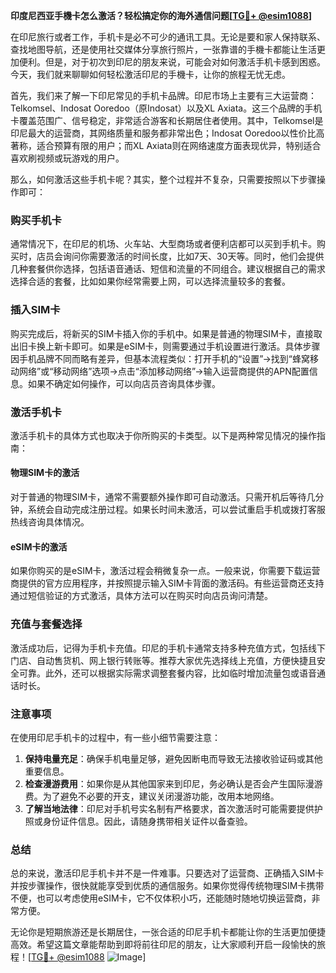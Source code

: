 **印度尼西亚手機卡怎么激活？轻松搞定你的海外通信问题[[TG💪+ @esim1088](https://t.me/s/esim1088)]**

在印尼旅行或者工作，手机卡是必不可少的通讯工具。无论是要和家人保持联系、查找地图导航，还是使用社交媒体分享旅行照片，一张靠谱的手機卡都能让生活更加便利。但是，对于初次到印尼的朋友来说，可能会对如何激活手机卡感到困惑。今天，我们就来聊聊如何轻松激活印尼的手機卡，让你的旅程无忧无虑。

首先，我们来了解一下印尼常见的手机卡品牌。印尼市场上主要有三大运营商：Telkomsel、Indosat Ooredoo（原Indosat）以及XL Axiata。这三个品牌的手机卡覆盖范围广、信号稳定，非常适合游客和长期居住者使用。其中，Telkomsel是印尼最大的运营商，其网络质量和服务都非常出色；Indosat Ooredoo以性价比高著称，适合预算有限的用户；而XL Axiata则在网络速度方面表现优异，特别适合喜欢刷视频或玩游戏的用户。

那么，如何激活这些手机卡呢？其实，整个过程并不复杂，只需要按照以下步骤操作即可：

### **购买手机卡**
通常情况下，在印尼的机场、火车站、大型商场或者便利店都可以买到手机卡。购买时，店员会询问你需要激活的时间长度，比如7天、30天等。同时，他们会提供几种套餐供你选择，包括语音通话、短信和流量的不同组合。建议根据自己的需求选择合适的套餐，比如如果你经常需要上网，可以选择流量较多的套餐。

### **插入SIM卡**
购买完成后，将新买的SIM卡插入你的手机中。如果是普通的物理SIM卡，直接取出旧卡换上新卡即可。如果是eSIM卡，则需要通过手机设置进行激活。具体步骤因手机品牌不同而略有差异，但基本流程类似：打开手机的“设置”→找到“蜂窝移动网络”或“移动网络”选项→点击“添加移动网络”→输入运营商提供的APN配置信息。如果不确定如何操作，可以向店员咨询具体步骤。

### **激活手机卡**
激活手机卡的具体方式也取决于你所购买的卡类型。以下是两种常见情况的操作指南：

#### **物理SIM卡的激活**
对于普通的物理SIM卡，通常不需要额外操作即可自动激活。只需开机后等待几分钟，系统会自动完成注册过程。如果长时间未激活，可以尝试重启手机或拨打客服热线咨询具体情况。

#### **eSIM卡的激活**
如果你购买的是eSIM卡，激活过程会稍微复杂一点。一般来说，你需要下载运营商提供的官方应用程序，并按照提示输入SIM卡背面的激活码。有些运营商还支持通过短信验证的方式激活，具体方法可以在购买时向店员询问清楚。

### **充值与套餐选择**
激活成功后，记得为手机卡充值。印尼的手机卡通常支持多种充值方式，包括线下门店、自动售货机、网上银行转账等。推荐大家优先选择线上充值，方便快捷且安全可靠。此外，还可以根据实际需求调整套餐内容，比如临时增加流量包或语音通话时长。

### **注意事项**
在使用印尼手机卡的过程中，有一些小细节需要注意：

1. **保持电量充足**：确保手机电量足够，避免因断电而导致无法接收验证码或其他重要信息。
2. **检查漫游费用**：如果你是从其他国家来到印尼，务必确认是否会产生国际漫游费。为了避免不必要的开支，建议关闭漫游功能，改用本地网络。
3. **了解当地法律**：印尼对手机号实名制有严格要求，首次激活时可能需要提供护照或身份证件信息。因此，请随身携带相关证件以备查验。

### **总结**
总的来说，激活印尼手机卡并不是一件难事。只要选对了运营商、正确插入SIM卡并按步骤操作，很快就能享受到优质的通信服务。如果你觉得传统物理SIM卡携带不便，也可以考虑使用eSIM卡，它不仅体积小巧，还能随时随地切换运营商，非常方便。

无论你是短期旅游还是长期居住，一张合适的印尼手机卡都能让你的生活更加便捷高效。希望这篇文章能帮助到即将前往印尼的朋友，让大家顺利开启一段愉快的旅程！[[TG💪+ @esim1088](https://t.me/s/esim1088) ![Image](https://i.postimg.cc/4NQfJmqS/Snipaste-2025-05-13-00-14-12.png)]